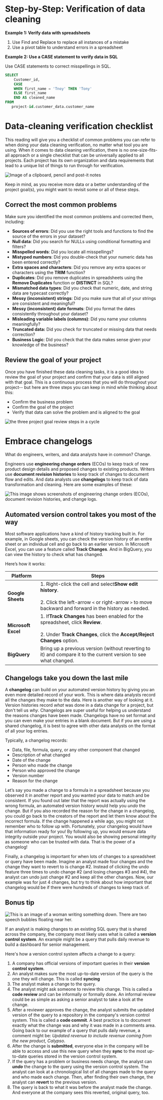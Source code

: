 # Step-by-Step: Verification of data cleaning

**Example 1: Verify data with spreadsheets**

1. Use Find and Replace to replace all instances of a mistake
2. Use a pivot table to understand errors in a spreadsheet

**Example 2: Use a CASE statement to verify data in SQL**

Use CASE statements to correct misspellings in SQL.

```sql
SELECT
    Customer_id,
    CASE
	WHEN first_name = 'Tnoy' THEN 'Tony'
	ELSE first_name
	END AS cleaned_name
FROM
   project-id.customer_data.customer_name
```

# Data-cleaning verification checklist

This reading will give you a checklist of common problems you can refer to when doing your data cleaning verification, no matter what tool you are using. When it comes to data cleaning verification, there is no one-size-fits-all approach or a single checklist that can be universally applied to all projects. Each project has its own organization and data requirements that lead to a unique list of things to run through for verification.

![Image of a clipboard, pencil and post-it notes](https://d3c33hcgiwev3.cloudfront.net/imageAssetProxy.v1/_GTroK8bT9Ck66CvGy_QjQ_178378e08c49411dbcd1254727c7b9e3_Screen-Shot-2021-03-05-at-1.06.55-PM.png?expiry=1750896000000&hmac=1R-TnzApZ2w-DvfO9QE2-j_5vIzJwD3NgRVTrJ7y6pU)

Keep in mind, as you receive more data or a better understanding of the project goal(s), you might want to revisit some or all of these steps.

## Correct the most common problems

Make sure you identified the most common problems and corrected them, including:

* **Sources of errors**: Did you use the right tools and functions to find the source of the errors in your dataset?
* **Null data**: Did you search for NULLs using conditional formatting and filters?
* **Misspelled words**: Did you locate all misspellings?
* **Mistyped numbers**: Did you double-check that your numeric data has been entered correctly?
* **Extra spaces and characters**: Did you remove any extra spaces or characters using the **TRIM** function?
* **Duplicates**: Did you remove duplicates in spreadsheets using the **Remove Duplicates** function or **DISTINCT** in SQL?
* **Mismatched data types**: Did you check that numeric, date, and string data are typecast correctly?
* **Messy (inconsistent) strings**: Did you make sure that all of your strings are consistent and meaningful?
* **Messy (inconsistent) date formats**: Did you format the dates consistently throughout your dataset?
* **Misleading variable labels (columns)**: Did you name your columns meaningfully?
* **Truncated data:** Did you check for truncated or missing data that needs correction?
* **Business Logic**: Did you check that the data makes sense given your knowledge of the business?

## Review the goal of your project

Once you have finished these data cleaning tasks, it is a good idea to review the goal of your project and confirm that your data is still aligned with that goal. This is a continuous process that you will do throughout your project-- but here are three steps you can keep in mind while thinking about this:

* Confirm the business problem
* Confirm the goal of the project
* Verify that data can solve the problem and is aligned to the goal

![the three project goal review steps in a cycle](https://d3c33hcgiwev3.cloudfront.net/imageAssetProxy.v1/NOCcbzNoT1GgnG8zaI9RGg_355f065c74e64e1f954c26078b22e873_Screen-Shot-2021-01-22-at-6.04.53-PM.png?expiry=1750896000000&hmac=VmnGnAwBJwAMPWn8t4OMfo1aqkaEhKOpTe_4fuRTMlM)

# Embrace changelogs

What do engineers, writers, and data analysts have in common? Change.

Engineers use **engineering change orders** (ECOs) to keep track of new product design details and proposed changes to existing products. Writers use **document revision histories** to keep track of changes to document flow and edits. And data analysts use **changelogs** to keep track of data transformation and cleaning. Here are some examples of these:

![This image shows screenshots of engineering change orders (ECOs), document revision histories, and change logs.](https://d3c33hcgiwev3.cloudfront.net/imageAssetProxy.v1/EctYxYsJQ0qiBJ7Q5V9f4g_166033fe62dd42f9bd0b23c8269161f1_Screenshot-2023-11-17-2.46.37-PM.png?expiry=1750896000000&hmac=_UtU9dRp5OCTLFDh1LcAsvzbngpD185LYsBvtwJecu4)

## Automated version control takes you most of the way

Most software applications have a kind of history tracking built in. For example, in Google sheets, you can check the version history of an entire sheet or an individual cell and go back to an earlier version. In Microsoft Excel, you can use a feature called **Track Changes**. And in BigQuery, you can view the history to check what has changed.

Here’s how it works:


| Platform            | Steps                                                                                                                                                                    |
| --------------------- | -------------------------------------------------------------------------------------------------------------------------------------------------------------------------- |
| **Google Sheets**   | 1. Right-click the cell and select**Show edit history**. <br /><br>2. Click the left-arrow `<` or right-arrow `>` to move backward and forward in the history as needed. |
| **Microsoft Excel** | 1. If**Track Changes** has been enabled for the spreadsheet, click **Review**. <br /><br>2. Under **Track Changes**, click the **Accept/Reject Changes** option.         |
| **BigQuery**        | Bring up a previous version (without reverting to it) and compare it to the current version to see what changed.                                                         |

## Changelogs take you down the last mile

A **changelog** can build on your automated version history by giving you an even more detailed record of your work. This is where data analysts record all the changes they make to the data. Here is another way of looking at it. Version histories record *what* was done in a data change for a project, but don't tell us *why*. Changelogs are super useful for helping us understand the reasons changes have been made. Changelogs have no set format and you can even make your entries in a blank document. But if you are using a shared changelog, it is best to agree with other data analysts on the format of all your log entries.

Typically, a changelog records:

* Data, file, formula, query, or any other component that changed
* Description of what changed
* Date of the change
* Person who made the change
* Person who approved the change
* Version number
* Reason for the change

Let’s say you made a change to a formula in a spreadsheet because you observed it in another report and you wanted your data to match and be consistent. If you found out later that the report was actually using the wrong formula, an automated version history would help you *undo* the change. But if you also recorded the reason for the change in a changelog, you could go back to the creators of the report and let them know about the incorrect formula. If the change happened a while ago, you might not remember who to follow up with. Fortunately, your changelog would have that information ready for you! By following up, you would ensure data integrity outside your project. You would also be showing personal integrity as someone who can be trusted with data. That is the power of a changelog!

Finally, a changelog is important for when lots of changes to a spreadsheet or query have been made. Imagine an analyst made four changes and the change they want to revert to is change #2. Instead of clicking the undo feature three times to undo change #2 (and losing changes #3 and #4), the analyst can undo just change #2 and keep all the other changes. Now, our example was for just 4 changes, but try to think about how important that changelog would be if there were hundreds of changes to keep track of.

## Bonus tip

![This is an image of a woman writing something down. There are two speech bubbles floating near her.](https://d3c33hcgiwev3.cloudfront.net/imageAssetProxy.v1/DhGJileXTX-RiYpXly1_oQ_2092eff083f94df19afe12a84ba42c2a_Screen-Shot-2021-03-05-at-1.13.05-PM.png?expiry=1750896000000&hmac=InpqrqAVaHZYegqggggep3ro3qCT1w24QapFKp-L7QQ)

If an analyst is making changes to an existing SQL query that is shared across the company, the company most likely uses what is called a **version control system**. An example might be a query that pulls daily revenue to build a dashboard for senior management.

Here's how a version control system affects a change to a query:

1. A company has official versions of important queries in their **version control system**.
2. An analyst makes sure the most up-to-date version of the query is the one they will change. This is called **syncing**
3. The analyst makes a change to the query.
4. The analyst might ask someone to review this change. This is called a **code review** and can be informally or formally done. An informal review could be as simple as asking a senior analyst to take a look at the change.
5. After a reviewer approves the change, the analyst submits the updated version of the query to a repository in the company's version control system. This is called a **code commit**. A best practice is to document exactly what the change was and why it was made in a comments area. Going back to our example of a query that pulls daily revenue, a comment might be: *Updated revenue to include revenue coming from the new product, Calypso*.
6. After the change is **submitted**, everyone else in the company will be able to access and use this new query when they **sync** to the most up-to-date queries stored in the version control system.
7. If the query has a problem or business needs change, the analyst can ***undo*** the change to the query using the version control system. The analyst can look at a chronological list of all changes made to the query and who made each change. Then, after finding their own change, the analyst can **revert** to the previous version.
8. The query is back to what it was before the analyst made the change. And everyone at the company sees this reverted, original query, too.
